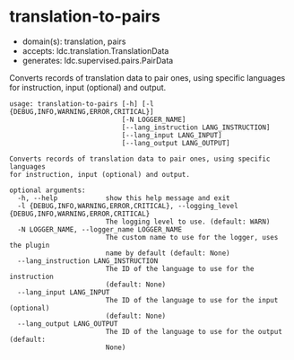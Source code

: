 # translation-to-pairs

* domain(s): translation, pairs
* accepts: ldc.translation.TranslationData
* generates: ldc.supervised.pairs.PairData

Converts records of translation data to pair ones, using specific languages for instruction, input (optional) and output.

```
usage: translation-to-pairs [-h] [-l {DEBUG,INFO,WARNING,ERROR,CRITICAL}]
                            [-N LOGGER_NAME]
                            [--lang_instruction LANG_INSTRUCTION]
                            [--lang_input LANG_INPUT]
                            [--lang_output LANG_OUTPUT]

Converts records of translation data to pair ones, using specific languages
for instruction, input (optional) and output.

optional arguments:
  -h, --help            show this help message and exit
  -l {DEBUG,INFO,WARNING,ERROR,CRITICAL}, --logging_level {DEBUG,INFO,WARNING,ERROR,CRITICAL}
                        The logging level to use. (default: WARN)
  -N LOGGER_NAME, --logger_name LOGGER_NAME
                        The custom name to use for the logger, uses the plugin
                        name by default (default: None)
  --lang_instruction LANG_INSTRUCTION
                        The ID of the language to use for the instruction
                        (default: None)
  --lang_input LANG_INPUT
                        The ID of the language to use for the input (optional)
                        (default: None)
  --lang_output LANG_OUTPUT
                        The ID of the language to use for the output (default:
                        None)
```

